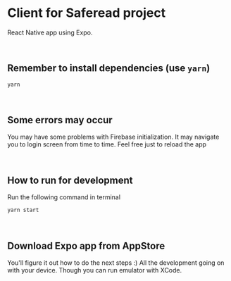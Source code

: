 # Client for Saferead project

React Native app using Expo.

<br>

## Remember to install dependencies (use `yarn`)

```bash
yarn
```

<br>

## Some errors may occur

You may have some problems with Firebase initialization. It may navigate you to login screen from time to time. Feel free just to reload the app

<br>

## How to run for development

Run the following command in terminal

```bash
yarn start
```

<br>

## Download Expo app from AppStore

You'll figure it out how to do the next steps :)
All the development going on with your device. Though you can run emulator with XCode.
